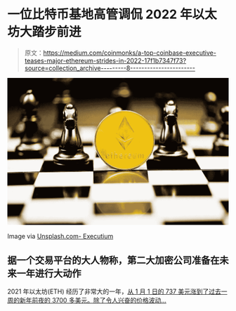 # 一位比特币基地高管调侃 2022 年以太坊大踏步前进

> 原文：<https://medium.com/coinmonks/a-top-coinbase-executive-teases-major-ethereum-strides-in-2022-17f1b7347f73?source=collection_archive---------8----------------------->

![](img/0222feebc1ea123bf85d59cd7f6ce504.png)

Image via [Unsplash.com- Executium](https://images.unsplash.com/photo-1630048421806-adaffaf3f44a?ixlib=rb-1.2.1&ixid=MnwxMjA3fDB8MHxwaG90by1wYWdlfHx8fGVufDB8fHx8&auto=format&fit=crop&w=1172&q=80)

## 据一个交易平台的大人物称，第二大加密公司准备在未来一年进行大动作

2021 年以太坊(ETH) 经历了非常大的一年，[从 1 月 1 日的 737 美元涨到了过去一周的新年前夜的 3700 多美元。除了令人兴奋的价格波动…](https://finance.yahoo.com/quote/ETH-USD/history?period1=1609372800&period2=1641168000&interval=1d&filter=history&frequency=1d&includeAdjustedClose=true)